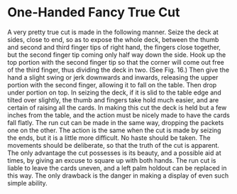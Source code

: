 # One-Handed Fancy True Cut

A very pretty true cut is made in the following manner. Seize the deck at sides, close to end, so as to expose the whole deck, between the thumb and second and third finger tips of right hand, the fingers close together, but the second finger tip coming only half way down the side. Hook up the top portion with the second finger tip so that the corner will come out free of the third finger, thus dividing the deck in two. \(See Fig. 16.\) Then give the hand a slight swing or jerk downwards and inwards, releasing the upper portion with the second finger, allowing it to fall on the table. Then drop under portion on top. In seizing the deck, if it is slid to the table edge and tilted over slightly, the thumb and fingers take hold much easier, and are certain of raising all the cards. In making this cut the deck is held but a few inches from the table, and the action must be nicely made to have the cards fall flatly. The run cut can be made in the same way, dropping the packets one on the other. The action is the same when the cut is made by seizing the ends, but it is a little more difficult. No haste should be taken. The movements should be deliberate, so that the truth of the cut is apparent. The only advantage the cut possesses is its beauty, and a possible aid at times, by giving an excuse to square up with both hands. The run cut is liable to leave the cards uneven, and a left palm holdout can be replaced in this way. The only drawback is the danger in making a display of even such simple ability.

